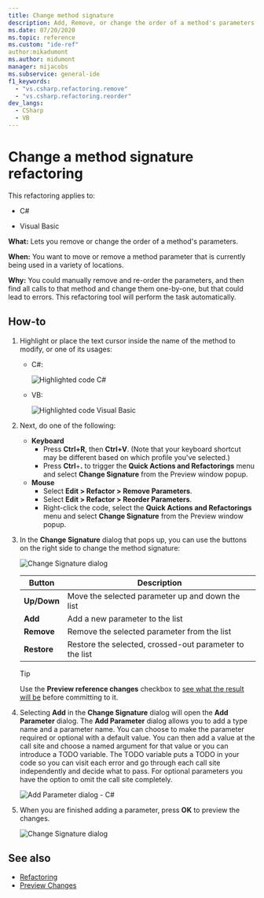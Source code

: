 ```yaml
---
title: Change method signature
description: Add, Remove, or change the order of a method's parameters. Right-click the method, select Quick Actions and Refactorings, and select Change Signature.
ms.date: 07/20/2020
ms.topic: reference
ms.custom: "ide-ref"
author:mikadumont
ms.author: midumont
manager: mijacobs
ms.subservice: general-ide
f1_keywords:
  - "vs.csharp.refactoring.remove"
  - "vs.csharp.refactoring.reorder"
dev_langs:
  - CSharp
  - VB
---
```

# Change a method signature refactoring

This refactoring applies to:

- C#

- Visual Basic

**What:** Lets you remove or change the order of a method's parameters.

**When:** You want to move or remove a method parameter that is currently being used in a variety of locations.

**Why:** You could manually remove and re-order the parameters, and then find all calls to that method and change them one-by-one, but that could lead to errors.  This refactoring tool will perform the task automatically.

## How-to

1. Highlight or place the text cursor inside the name of the method to modify, or one of its usages:

   - C#:

       ![Highlighted code C#](media/changesignature-highlight-cs.png)

   - VB:

       ![Highlighted code Visual Basic](media/changesignature-highlight-vb.png)

2. Next, do one of the following:

   - **Keyboard**
      - Press **Ctrl+R**, then **Ctrl+V**.  (Note that your keyboard shortcut may be different based on which profile you've selected.)
      - Press **Ctrl**+**.** to trigger the **Quick Actions and Refactorings** menu and select **Change Signature** from the Preview window popup.
   - **Mouse**
      - Select **Edit > Refactor > Remove Parameters**.
      - Select **Edit > Refactor > Reorder Parameters**.
      - Right-click the code, select the **Quick Actions and Refactorings** menu and select **Change Signature** from the Preview window popup.

3. In the **Change Signature** dialog that pops up, you can use the buttons on the right side to change the method signature:

   ![Change Signature dialog](media/change-signature.png)

   | Button | Description
   | ------ | ---
   | **Up/Down** | Move the selected parameter up and down the list
   | **Add** | Add a new parameter to the list
   | **Remove** | Remove the selected parameter from the list
   | **Restore** | Restore the selected, crossed-out parameter to the list

   > [!TIP]
   > Use the **Preview reference changes** checkbox to [see what the result will be](../../ide/preview-changes.md) before committing to it.

4. Selecting **Add** in the **Change Signature** dialog will open the **Add Parameter** dialog. The **Add Parameter** dialog allows you to add a type name and a parameter name. You can choose to make the parameter required or optional with a default value. You can then add a value at the call site and choose a named argument for that value or you can introduce a TODO variable. The TODO variable puts a TODO in your code so you can visit each error and go through each call site independently and decide what to pass. For optional parameters you have the option to omit the call site completely.

    ![Add Parameter dialog - C#](media/add-parameter-dialog.png)

5. When you are finished adding a parameter, press **OK** to preview the changes.

    ![Change Signature dialog](media/change-signature.png)

## See also

- [Refactoring](../refactoring-in-visual-studio.md)
- [Preview Changes](../../ide/preview-changes.md)